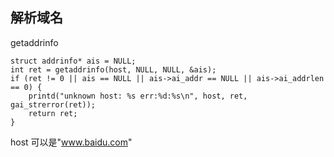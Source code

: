 ## 解析域名
getaddrinfo
```
struct addrinfo* ais = NULL;
int ret = getaddrinfo(host, NULL, NULL, &ais);
if (ret != 0 || ais == NULL || ais->ai_addr == NULL || ais->ai_addrlen == 0) {
    printd("unknown host: %s err:%d:%s\n", host, ret, gai_strerror(ret));
    return ret;
}
```
host 可以是"www.baidu.com"